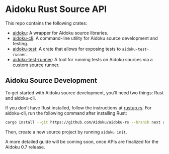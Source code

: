 # Aidoku Rust Source API

This repo contains the following crates:
- [aidoku](crates/lib): A wrapper for Aidoku source libraries.
- [aidoku-cli](crates/cli): A command-line utility for Aidoku source development and testing.
- [aidoku-test](crates/test-macro): A crate that allows for exposing tests to `aidoku-test-runner`.
- [aidoku-test-runner](crates/test-runner): A tool for running tests on Aidoku sources via a custom source runner.

## Aidoku Source Development

To get started with Aidoku source development, you'll need two things: Rust and aidoku-cli.

If you don't have Rust installed, follow the instructions at [rustup.rs](https://rustup.rs/). For aidoku-cli, run the following command after installing Rust:

```sh
cargo install --git https://github.com/Aidoku/aidoku-rs --branch next aidoku-cli
```

Then, create a new source project by running `aidoku init`.

A more detailed guide will be coming soon, once APIs are finalized for the Aidoku 0.7 release.
